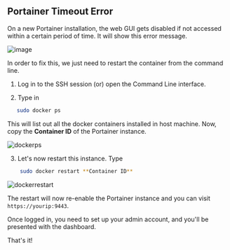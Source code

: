 ## Portainer Timeout Error

On a new Portainer installation, the web GUI gets disabled if not accessed within a certain period of time. It will show this error message.

![image](https://user-images.githubusercontent.com/101336634/185431625-4aa9c475-860e-459f-aead-0a15d7a4722c.png)

In order to fix this, we just need to restart the container from the command line.

1. Log in to the SSH session (or) open the Command Line interface.

2. Type in 

```sh 
   sudo docker ps
```

This will list out all the docker containers installed in host machine. Now, copy the **Container ID** of the Portainer instance.

![dockerps](https://user-images.githubusercontent.com/101336634/185433212-bbc94c71-4cf4-437e-8582-dbbe33170e45.png)

3. Let's now restart this instance. Type

```sh
    sudo docker restart **Container ID**
```

![dockerrestart](https://user-images.githubusercontent.com/101336634/185433205-f2ec7fa0-e952-4ca2-a923-ed0c6a1bb17b.png)

The restart will now re-enable the Portainer instance and you can visit `https://yourip:9443`.

Once logged in, you need to set up your admin account, and you'll be presented with the dashboard.

That's it!
